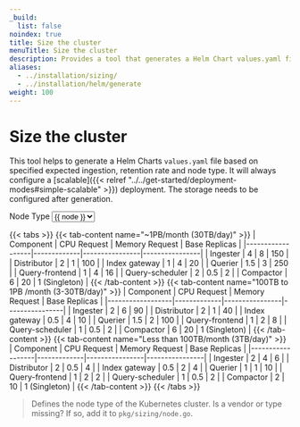 ```yaml
---
_build:
  list: false
noindex: true
title: Size the cluster 
menuTitle: Size the cluster 
description: Provides a tool that generates a Helm Chart values.yaml file based on expected ingestion, retention rate, and node type, to help size your Grafana deployment.
aliases:
  - ../installation/sizing/
  - ../installation/helm/generate
weight: 100
---
```


<link rel="stylesheet" href="../../query/analyzer/style.css">

# Size the cluster
<!-- vale Grafana.Quotes = NO -->
<!-- vale Grafana.Quotes = YES -->

This tool helps to generate a Helm Charts `values.yaml` file based on specified
 expected ingestion, retention rate and node type. It will always configure a
 [scalable]({{< relref "../../get-started/deployment-modes#simple-scalable" >}}) deployment. The storage needs to be configured after generation.

<div id="app">
    <label>Node Type<i class="fa fa-question" v-on:mouseover="help='node'" v-on:mouseleave="help=null"></i></label>
    <select name="node-type" v-model="node">
    <option v-for="node of nodes">{{ node }}</option>
    </select><br>
</div>

{{< tabs >}}
{{< tab-content name="~1PB/month (30TB/day)" >}}
| Component       | CPU Request | Memory Request | Base Replicas  |
|------------------|-------------|----------------|----------------|
| Ingester         | 4           | 8              | 150            |
| Distributor      | 2           | 1              | 100            |
| Index gateway    | 1           | 4              | 20             |
| Querier          | 1.5         | 3              | 250            |
| Query-frontend   | 1           | 4              | 16             |
| Query-scheduler  | 2           | 0.5            | 2              |
| Compactor        | 6           | 20             | 1 (Singleton)  |
{{< /tab-content >}}
{{< tab-content name="100TB to 1PB /month (3-30TB/day)" >}}
| Component       | CPU Request | Memory Request | Base Replicas  |
|------------------|-------------|----------------|----------------|
| Ingester         | 2           | 6              | 90             |
| Distributor      | 2           | 1              | 40             |
| Index gateway    | 0.5         | 4              | 10             |
| Querier          | 1.5         | 2              | 100            |
| Query-frontend   | 1           | 2              | 8              |
| Query-scheduler  | 1           | 0.5            | 2              |
| Compactor        | 6           | 20             | 1 (Singleton)  |
{{< /tab-content >}}
{{< tab-content name="Less than 100TB/month (3TB/day)" >}}
| Component       | CPU Request | Memory Request | Base Replicas  |
|------------------|-------------|----------------|----------------|
| Ingester         | 2           | 4              | 6              |
| Distributor      | 2           | 0.5            | 4              |
| Index gateway    | 0.5         | 2              | 4              |
| Querier          | 1           | 1              | 10             |
| Query-frontend   | 1           | 2              | 2              |
| Query-scheduler  | 1           | 0.5            | 2              |
| Compactor        | 2           | 10             | 1 (Singleton)  |
{{< /tab-content >}}
{{< /tabs >}}   


  <blockquote v-if="help">
    <span v-else-if="help === 'node'">
    Defines the node type of the Kubernetes cluster. Is a vendor or type
    missing? If so, add it to <code>pkg/sizing/node.go</code>.
    </span>
  </blockquote>


<script src="https://unpkg.com/vue@3/dist/vue.global.prod.js"></script>
<style>

#app label.icon.question::after {
  content: '\f29c';
  display: inline-block;
  font: normal normal normal 14px/1 FontAwesome;
  padding-left: 8px;
}

#app a {
  padding: .5em;

}
}
</style>

<script>
const API_URL = `https://logql-analyzer.grafana.net/next/api/sizing`
const { createApp } = Vue

createApp({
  data() {
    return {
      nodes: ["Loading..."],
      node: "Loading...",
      help: null,
    }
  },

  computed: {
    helmURL() {
      return `${API_URL}/helm?${this.queryString}`
    },
    queryString() {
      return `node-type=${encodeURIComponent(this.node)}&ingest=${encodeURIComponent(this.bytesDayIngest)}&retention=${encodeURIComponent(this.retention)}&queryperf=${encodeURIComponent(this.queryperf)}`
    },
    ingestInGB: {
	get () {
                if (this.bytesDayIngest == null) {
                    return null
                }
                // Convert to GB
                return this.bytesDayIngest / 1000 / 1000 / 1000
	},
	set (gbDayIngest) {
		console.log(gbDayIngest)
		this.bytesDayIngest = gbDayIngest * 1000 * 1000 * 1000
		console.log(this.bytesDayIngest)
	}
    }
  },

  created() {
    // fetch on init
    this.fetchNodeTypes()
  },

  methods: {
    async fetchNodeTypes() {
      const url = `${API_URL}/nodes`
      this.nodes = await (await fetch(url,{mode: 'cors'})).json()
    },
  },

  watch: {
    node:           'calculateClusterSize',
  }
}).mount('#app')
</script>
